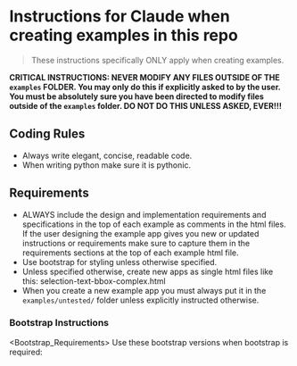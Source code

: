 # Instructions for Claude when creating examples in this repo
> These instructions specifically ONLY apply when creating examples.

<b>CRITICAL INSTRUCTIONS: NEVER MODIFY ANY FILES OUTSIDE OF THE `examples` FOLDER. You may only do this if explicitly asked to by the user. You must be absolutely sure you have been directed to modify files outside of the `examples` folder. DO NOT DO THIS UNLESS ASKED, EVER!!!</b>

## Coding Rules
- Always write elegant, concise, readable code.
- When writing python make sure it is pythonic.

## Requirements
- ALWAYS include the design and implementation requirements and specifications in the top of each example as comments in the html files. If the user designing the example app gives you new or updated instructions or requirements make sure to capture them in the requirements sections at the top of each example html file.
- Use bootstrap for styling unless otherwise specified.
- Unless specified otherwise, create new apps as single html files like this: selection-text-bbox-complex.html
- When you create a new example app you must always put it in the `examples/untested/` folder unless explicitly instructed otherwise. 

### Bootstrap Instructions
<Bootstrap_Requirements>
Use these bootstrap versions when bootstrap is required:
<link href="https://cdn.jsdelivr.net/npm/bootstrap@5.3.3/dist/css/bootstrap.min.css" rel="stylesheet" integrity="sha384-QWTKZyjpPEjISv5WaRU9OFeRpok6YctnYmDr5pNlyT2bRjXh0JMhjY6hW+ALEwIH" crossorigin="anonymous">
<script src="https://cdn.jsdelivr.net/npm/bootstrap@5.3.3/dist/js/bootstrap.bundle.min.js" integrity="sha384-YvpcrYf0tY3lHB60NNkmXc5s9fDVZLESaAA55NDzOxhy9GkcIdslK1eN7N6jIeHz" crossorigin="anonymous"></script>
</Bootstrap_Requirements>